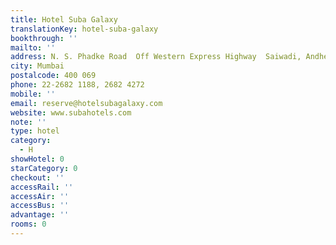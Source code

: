 ```yaml
---
title: Hotel Suba Galaxy
translationKey: hotel-suba-galaxy
bookthrough: ''
mailto: ''
address: N. S. Phadke Road  Off Western Express Highway  Saiwadi, Andheri East
city: Mumbai
postalcode: 400 069
phone: 22-2682 1188, 2682 4272
mobile: ''
email: reserve@hotelsubagalaxy.com
website: www.subahotels.com
note: ''
type: hotel
category:
  - H
showHotel: 0
starCategory: 0
checkout: ''
accessRail: ''
accessAir: ''
accessBus: ''
advantage: ''
rooms: 0
---
```


